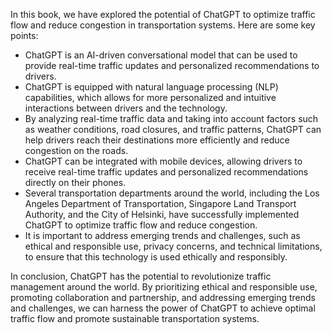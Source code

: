 
In this book, we have explored the potential of ChatGPT to optimize traffic flow and reduce congestion in transportation systems. Here are some key points:

* ChatGPT is an AI-driven conversational model that can be used to provide real-time traffic updates and personalized recommendations to drivers.
* ChatGPT is equipped with natural language processing (NLP) capabilities, which allows for more personalized and intuitive interactions between drivers and the technology.
* By analyzing real-time traffic data and taking into account factors such as weather conditions, road closures, and traffic patterns, ChatGPT can help drivers reach their destinations more efficiently and reduce congestion on the roads.
* ChatGPT can be integrated with mobile devices, allowing drivers to receive real-time traffic updates and personalized recommendations directly on their phones.
* Several transportation departments around the world, including the Los Angeles Department of Transportation, Singapore Land Transport Authority, and the City of Helsinki, have successfully implemented ChatGPT to optimize traffic flow and reduce congestion.
* It is important to address emerging trends and challenges, such as ethical and responsible use, privacy concerns, and technical limitations, to ensure that this technology is used ethically and responsibly.

In conclusion, ChatGPT has the potential to revolutionize traffic management around the world. By prioritizing ethical and responsible use, promoting collaboration and partnership, and addressing emerging trends and challenges, we can harness the power of ChatGPT to achieve optimal traffic flow and promote sustainable transportation systems.
